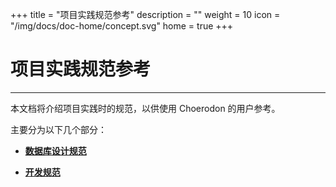 +++
title = "项目实践规范参考"
description = ""
weight = 10
icon = "/img/docs/doc-home/concept.svg"
home = true
+++

# 项目实践规范参考
---

本文档将介绍项目实践时的规范，以供使用 Choerodon 的用户参考。

主要分为以下几个部分：

 - [**数据库设计规范**](../practice-specification-reference/database-design-specification/)

 - [**开发规范**](../practice-specification-reference/development) 
